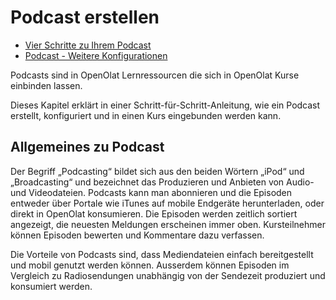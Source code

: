# Podcast erstellen

  * [Vier Schritte zu Ihrem Podcast](Four_Steps_to_Your_Podcast.de.md)
  * [Podcast - Weitere Konfigurationen](Podcast_-_Further_Configurations.de.md)

  

Podcasts sind in OpenOlat Lernressourcen die sich in OpenOlat Kurse einbinden
lassen.

Dieses Kapitel erklärt in einer Schritt-für-Schritt-Anleitung, wie ein Podcast
erstellt, konfiguriert und in einen Kurs eingebunden werden kann.

  

## Allgemeines zu Podcast

Der Begriff „Podcasting“ bildet sich aus den beiden Wörtern „iPod“ und
„Broadcasting“ und bezeichnet das Produzieren und Anbieten von Audio- und
Videodateien. Podcasts kann man abonnieren und die Episoden entweder über
Portale wie iTunes auf mobile Endgeräte herunterladen, oder direkt in OpenOlat
konsumieren. Die Episoden werden zeitlich sortiert angezeigt, die neuesten
Meldungen erscheinen immer oben. Kursteilnehmer können Episoden bewerten und
Kommentare dazu verfassen.

Die Vorteile von Podcasts sind, dass Mediendateien einfach bereitgestellt und
mobil genutzt werden können. Ausserdem können Episoden im Vergleich zu
Radiosendungen unabhängig von der Sendezeit produziert und konsumiert werden.

  

